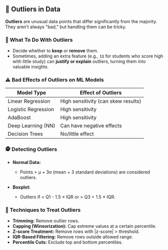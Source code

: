 ## 🚩 Outliers in Data

**Outliers** are unusual data points that differ significantly from the majority.  
They aren't always "bad," but handling them can be tricky.



### 🤔 What To Do With Outliers

- Decide whether to **keep** or **remove** them.
- Sometimes, adding an extra feature (e.g., `IQ` for students who score high with little study) can **justify or explain** outliers, turning them into valuable insights.



### ⚠️ Bad Effects of Outliers on ML Models

| Model Type             | Effect of Outliers                  |
|------------------------|-------------------------------------|
| Linear Regression      | High sensitivity (can skew results) |
| Logistic Regression    | High sensitivity                    |
| AdaBoost               | High sensitivity                    |
| Deep Learning (NN)     | Can have negative effects           |
| Decision Trees         | No/little effect                    |



### 🕵️ Detecting Outliers

- **Normal Data:**  
  - Points > μ + 3σ (mean + 3 standard deviations) are considered outliers.

- **Boxplot:**  
  - Outliers if < Q1 - 1.5 × IQR or > Q3 + 1.5 × IQR.



### 🧰 Techniques to Treat Outliers

- **Trimming:** Remove outlier rows.
- **Capping (Winsorization):** Cap extreme values at a certain percentile.
- **Z-score Treatment:** Remove rows with |z-score| > threshold.
- **IQR-Based Filtering:** Remove rows outside allowed range.
- **Percentile Cuts:** Exclude top and bottom percentiles.

